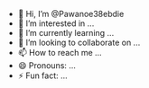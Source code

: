 - 👋 Hi, I’m @Pawanoe38ebdie
- 👀 I’m interested in ...
- 🌱 I’m currently learning ...
- 💞️ I’m looking to collaborate on ...
- 📫 How to reach me ...
- 😄 Pronouns: ...
- ⚡ Fun fact: ...

<!---
Pawanoe38ebdie/Pawanoe38ebdie is a ✨ special ✨ repository because its `README.md` (this file) appears on your GitHub profile.
You can click the Preview link to take a look at your changes.
--->

